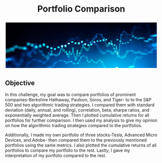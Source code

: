 <h1 align='center'>
Portfolio Comparison
</n>
<p align='center'>
<img height="150" width="500" src="https://github.com/elliotwatt/portfolio-comparison/blob/main/comparison.jpg" alt="logo">

## Objective

In this challenge, my goal was to compare portfolios of prominent companies-Berkshire Hathaway, Paulson, Soros, and Tiger- to 
to the S&P 500 and two algorithmic trading strategies. I compared them with standard deviation (daily, annual, and rolling), 
correlation, beta, sharpe ratios, and exponentially weighted average. Then I plotted cumulative returns for all portfolios for
further comparison. I then used my analysis to give my opinion on how the algorithmic trading strategies compared to the 
portfolios.

Additionally, I made my own portfolio of three stocks-Tesla, Advanced Micro Devices, and Adobe- then compared them to the 
previously mentioned portfolios using the same metrics. I also plotted the cumulative returns of all portfolios to compare 
my portfolio to the rest. Lastly, I gave my interpretation of my portfolio compared to the rest. 
